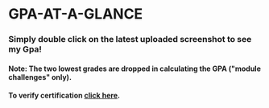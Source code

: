 # GPA-AT-A-GLANCE
### Simply double click on the latest uploaded screenshot to see my Gpa!
#### Note: The two lowest grades  are dropped in calculating the GPA ("module challenges" only).


#### To verify certification <a href='https://rice.credential.getsmarter.com/db54273a-78f3-4dbd-b296-79083d46c9d2#gs.3bjjqz'>click here</a>.